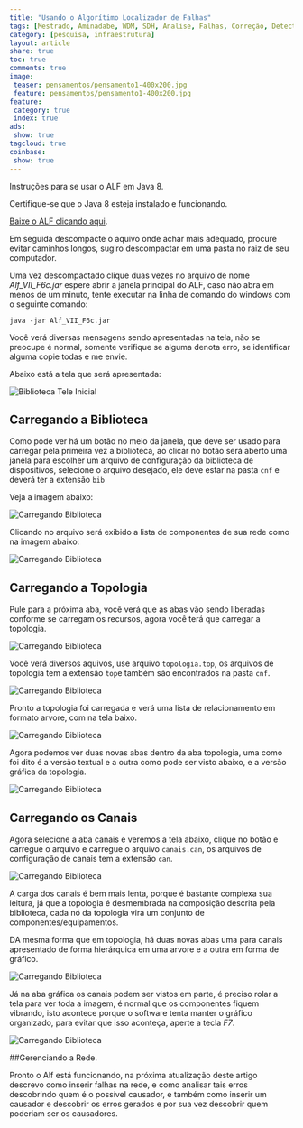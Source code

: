 ```yaml
---
title: "Usando o Algorítimo Localizador de Falhas" 
tags: [Mestrado, Aminadabe, WDM, SDH, Analise, Falhas, Correção, Detector, Localizador, Java, Estatística, ]
category: [pesquisa, infraestrutura]
layout: article
share: true
toc: true
comments: true
image:
 teaser: pensamentos/pensamento1-400x200.jpg
 feature: pensamentos/pensamento1-400x200.jpg
feature:
 category: true
 index: true
ads: 
 show: true
tagcloud: true
coinbase:
 show: true
---
```

Instruções para se usar o ALF em Java 8.

Certifique-se que o Java 8 esteja instalado e funcionando.

<!--more-->

[Baixe o ALF clicando aqui](https://github.com/carlosdelfino/ALF/releases/download/Instrucoes_de_uso_1/Instalacao.ALF.zip "Baixe o ALF clicando aqui.").

Em seguida descompacte o aquivo onde achar mais adequado, procure evitar caminhos longos, sugiro descompactar em uma pasta no raiz de seu computador.

Uma vez descompactado clique duas vezes no arquivo de nome _Alf_VII_F6c.jar_ espere abrir a janela principal do ALF, caso não abra em menos de um minuto, tente executar na linha de comando do windows com o seguinte comando:


    java -jar Alf_VII_F6c.jar

Você verá diversas mensagens sendo apresentadas na tela, não se preocupe é normal, somente verifique se alguma denota erro, se identificar alguma copie todas e me envie.

Abaixo está a tela que será apresentada:

![Biblioteca Tele Inicial](/images/instalando_alf/biblioteca_1.PNG)

## Carregando a Biblioteca

Como pode ver há um botão no meio da janela, que deve ser usado para carregar pela primeira vez a biblioteca, ao clicar no botão será aberto uma janela para escolher um arquivo de configuração da biblioteca de dispositivos, selecione o arquivo desejado, ele deve estar na pasta `cnf` e deverá ter a extensão `bib`

Veja a imagem abaixo:

![Carregando Biblioteca](/images/instalando_alf/biblioteca_2.PNG)

Clicando no arquivo será exibido a lista de componentes de sua rede como na imagem abaixo:

![Carregando Biblioteca](/images/instalando_alf/biblioteca_3.PNG)

## Carregando a Topologia

Pule para a próxima aba, você verá que as abas vão sendo liberadas conforme se carregam os recursos, agora você terá que carregar a topologia.

![Carregando Biblioteca](/images/instalando_alf/topologia_1.PNG)

Você verá diversos aquivos, use arquivo `topologia.top`, os arquivos de topologia tem a extensão `top`e também são encontrados na pasta `cnf`. 


![Carregando Biblioteca](/images/instalando_alf/topologia_2.PNG)

Pronto a topologia foi carregada e verá uma lista de relacionamento em formato arvore, com na tela baixo.


![Carregando Biblioteca](/images/instalando_alf/topologia_3.PNG)

Agora podemos ver duas novas abas dentro da aba topologia, uma como foi dito é a versão textual e a outra como pode ser visto abaixo, e a versão gráfica da topologia.

![Carregando Biblioteca](/images/instalando_alf/topologia_4.PNG)

## Carregando os Canais

Agora selecione a aba canais e veremos a tela abaixo, clique no botão e carregue o arquivo e carregue o arquivo `canais.can`, os arquivos de configuração de canais tem a extensão `can`.
 
![Carregando Biblioteca](/images/instalando_alf/canais_1.png)

A carga dos canais é bem mais lenta, porque é bastante complexa sua leitura, já que a topologia é desmembrada na composição descrita pela biblioteca, cada nó da topologia vira um conjunto de componentes/equipamentos.

DA mesma forma que em topologia, há duas novas abas uma para canais apresentado de forma hierárquica em uma arvore e a outra em forma de gráfico.

![Carregando Biblioteca](/images/instalando_alf/canais_3.png)

Já na aba gráfica os canais podem ser vistos em parte, é preciso rolar a tela para ver toda a imagem, é normal que os componentes fiquem vibrando, isto acontece porque o software tenta manter o gráfico organizado, para evitar que isso aconteça, aperte a tecla *F7*.

![Carregando Biblioteca](/images/instalando_alf/canais_4.png)

##Gerenciando a Rede.

Pronto o Alf está funcionando, na próxima atualização deste artigo descrevo como inserir falhas na rede, e como analisar tais erros descobrindo quem é o possível causador, e também como inserir um causador e descobrir os erros gerados e por sua vez descobrir quem poderiam ser os causadores.



